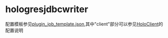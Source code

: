 # hologresjdbcwriter

配置模板参见[plugin_job_template.json](./src/main/resources/plugin_job_template.json),其中"client"部分可以参见[HoloClient](../holo-client-docs)的配置说明

